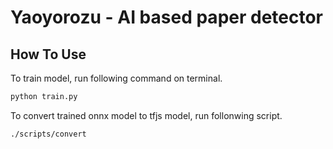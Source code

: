 # Yaoyorozu - AI based paper detector

## How To Use


To train model, run following command on terminal.
``` bash
python train.py
```

To convert trained onnx model to tfjs model, run follonwing script.
```
./scripts/convert
```
